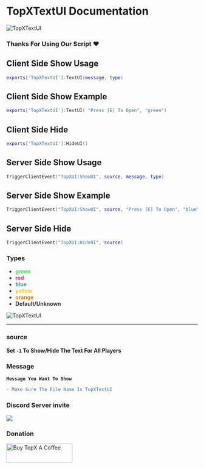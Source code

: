 # TopXTextUI Documentation

![TopXTextUI](https://cdn.discordapp.com/attachments/1173827107953057862/1173829005535891456/TEXTUI.png?ex=65656073&is=6552eb73&hm=69d81ec4bf714aa213e3ac52defa3318e73d9b0d24562b8c9c22e98069e7bfa9&)

### Thanks For Using Our Script ❤️


## Client Side Show Usage

```lua
exports['TopXTextUI']:TextUI(message, type)
```

## Client Side Show Example

```lua
exports['TopXTextUI']:TextUI( "Press [E] To Open", "green")
```

## Client Side Hide

```lua
exports['TopXTextUI']:HideUI()
```

## Server Side Show Usage

```lua
TriggerClientEvent("TopXUI:ShowUI", source, message, type)
```

## Server Side Show Example

```lua
TriggerClientEvent("TopXUI:ShowUI", source, "Press [E] To Open", "blue")
```
## Server Side Hide

```lua
TriggerClientEvent("TopXUI:HideUI", source)
```
### Types

- **<span style="color:rgba(71, 215, 100, 1)">green</span><br>**
- **<span style="color:rgba(255, 53, 91, 1)">red</span><br>**
- **<span style="color:rgba(47, 134, 235, 1)">blue</span><br>**
- **<span style="color:rgba(255, 192, 33, 1)">yellow</span><br>**
- **<span style="color:rgb(209, 128, 6) ">orange</span><br>**
- **<span style="color:rgba(51, 51, 51, 1)">Default/Unknown</span><br>**

![TopXTextUI](https://cdn.discordapp.com/attachments/1083634745172299808/1174025379233681408/image.png?ex=65661756&is=6553a256&hm=413555ae3f952653f2c4205b0d965e6541499c54e18027f626da617ceaa6ddd7&)


<hr>

### source

**Set `-1` To Show/Hide The Text For All Players**

### Message 

**`Message You Want To Show`**

```diff
- Make Sure The File Name Is TopXTextUI
```

### Discord Server invite
[![](https://dcbadge.vercel.app/api/server/vuJQnbEMyu)](https://discord.gg/vuJQnbEMyu)

### Donation
<a href="https://www.buymeacoffee.com/topxteam26" target="_blank"><img src="https://cdn.buymeacoffee.com/buttons/v2/default-blue.png" alt="Buy TopX A Coffee" height="50" width="174"></a>